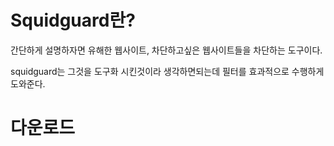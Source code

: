 # Squidguard란?

간단하게 설명하자면 유해한 웹사이트, 차단하고싶은 웹사이트들을 차단하는 도구이다.

squidguard는 그것을 도구화 시킨것이라 생각하면되는데 필터를 효과적으로 수행하게 도와준다.

# 다운로드
